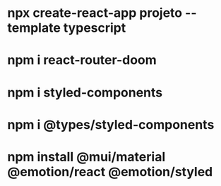 # npx create-react-app projeto --template typescript
# npm i react-router-doom
# npm i styled-components
# npm i @types/styled-components
# npm install @mui/material @emotion/react @emotion/styled

